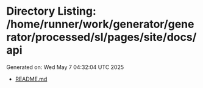 # Directory Listing: /home/runner/work/generator/generator/processed/sl/pages/site/docs/api
Generated on: Wed May  7 04:32:04 UTC 2025

- [README.md](README.md)

